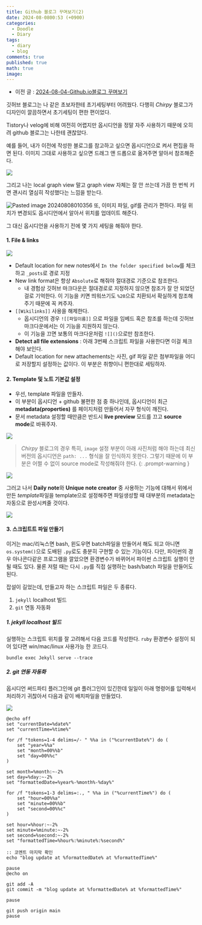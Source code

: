 ```yaml
---
title: Github 블로그 꾸며보기(2)
date: 2024-08-0800:53 (+0900)
categories:
  - Doodle
  - Diary
tags:
  - diary
  - blog
comments: true
published: true
math: true
image:
---
```

- 이전 글 : [2024-08-04-Github.io블로그 꾸며보기](_posts/2024-08-04-Github.io블로그%20꾸며보기.md)

깃허브 블로그는 나 같은 초보자한테 초기세팅부터 어려웠다. 다행히 *Chirpy* 블로그가 디자인이 깔끔하면서 초기세팅이 편한 편이었다.

Tistory나 velog에 비해 여전히 어렵지만 옵시디언을 정말 자주 사용하기 때문에 오히려 github 블로그는 나한테 괜찮았다.

예를 들어, 내가 이전에 작성한 블로그를 참고하고 싶으면 옵시디언으로 켜서 편집을 하면 된다. 이미지 그대로 사용하고 싶으면 드래그 앤 드롭으로 옮겨주면 알아서 참조해준다.

![](assets/img/res/Pasted%20image%2020240808010433.png)

그리고 나는 local graph view 말고 graph view 자체는 잘 안 쓰는데 가끔 한 번씩 키면 괜시리 열심히 작성했다는 느낌을 받는다.

![Pasted image 20240808010356](assets/img/res/Pasted%20image%2020240808010356.png)
또, 이미지 파일, gif를 관리가 편하다. 파일 위치가 변경되도 옵시디언에서 알아서 위치를 업데이트 해준다.

그 대신 옵시디언을 사용하기 전에 몇 가지 세팅을 해줘야 한다.
#### 1. File & links

![](assets/img/res/Pasted%20image%2020240808011033.png)

- Default location for new notes에서 `In the folder specified below`를 체크하고  `_posts`로 경로 지정
- New link format은 항상 `Absolute`로 해줘야 절대경로 기준으로 참조한다.
	- 내 경험상 깃허브 마크다운은 절대경로로 지정하지 않으면 참조가 잘 안 되었던 걸로 기억한다. 이 기능을 키면 띄워쓰기도 `%20`으로 치환되서 확실하게 참조해주기 때문에 꼭 켜주자.
- `[[Wikilinks]]` 사용을 해제한다. 
	- 옵시디언의 경우 `![[파일이름]]` 으로 파일을 임베드 혹은 참조를 하는데 깃허브 마크다운에서는 이 기능을 지원하지 않는다. 
	- 이 기능을 끄면 보통의 마크다운처럼 `![]()`으로만 참조한다.
- **Detect all file extensions** : 아래 3번째 스크립트 파일을 사용한다면 이걸 체크해야 보인다.
- Default location for new attachements는 사진, gif 파일 같은 첨부파일을 어디로 저장할지 설정하는 값이다. 이 부분은 취향이니 편한대로 세팅하자.

#### 2. Template 및 노트 기본값 설정
- 우선, template 파일을 만들자.
- 이 부분이 옵시디언 + github 불편한 점 중 하나인데, 옵시디언이 최근 **metadata(properties)** 를 페이지처럼 만들어서 자꾸 형식이 깨진다.
- 문서 metadata 설정할 때만큼은 반드시 **live preview** 모드를 끄고 **source mode**로 바꿔주자.

![](assets/img/res/Pasted%20image%2020240808012221.png)

> *Chirpy* 블로그의 경우 특히, `image` 설정 부분이 아래 사진처럼 해야 하는데 최신 버전의 옵시디언은 `path: ...` 형식을 잘 인식하지 못한다. 그렇기 때문에 이 부분은 어쩔 수 없이 source mode로 작성해줘야 한다.
{: .prompt-warning }

![](assets/img/res/Pasted%20image%2020240808012409.png)

그러고 나서 **Daily note**와 **Unique note creator** 중 사용하는 기능에 대해서 위에서 만든 *template*파일을 template으로 설정해주면 파일생성할 때 대부분의 metadata는 자동으로 완성시켜줄 것이다.

![](assets/img/res/Pasted%20image%2020240808012836.png)

#### 3. 스크립트트 파일 만들기
이거는 mac/리눅스면 bash, 윈도우면 batch파일을 만들어서 해도 되고 아니면 `os.system()`으로 도배된 `.py`로도 충분히 구현할 수 있는 기능이다. 다만, 파이썬의 경우 아나콘다같은 프로그램을 깔았으면 환경변수가 바뀌어서 파이썬 스크립트 실행이 안 될 때도 있다. 물론 저럴 때는  다시 `.py`를 직접 실행하는 bash/batch 파일을 만들어도 된다.

 잡설이 길었는데, 만들고자 하는 스크립트 파일은 두 종류다.
 1. `jekyll` localhost 빌드
 2. `git` 연동 자동화

##### 1. jekyll localhost 빌드
실행하는 스크립트 위치를 잘 고려해서 다음 코드를 작성한다. `ruby` 환경변수 설정이 되어 있다면 win/mac/linux 사용가능 한 코드다.
```shell
bundle exec Jekyll serve --trace
```

##### 2. git 연동 자동화
옵시디언 써드파티 플러그인에 git 플러그인이 있긴한데 일일이 아래 명령어를 입력해서 처리하기 귀찮아서 다음과 같이 배치파일을 만들었다. 

![](assets/img/res/Pasted%20image%2020240808014201.png)

```batch
@echo off
set "currentDate=%date%"
set "currentTime=%time%"
  
for /f "tokens=1-4 delims=/- " %%a in ("%currentDate%") do (
    set "year=%%a"
    set "month=00%%b"
    set "day=00%%c"
)
  
set month=%month:~-2%
set day=%day:~-2%
set "formattedDate=%year%-%month%-%day%"
  
for /f "tokens=1-3 delims=:., " %%a in ("%currentTime%") do (
    set "hour=00%%a"
    set "minute=00%%b"
    set "second=00%%c"
)
  
set hour=%hour:~-2%
set minute=%minute:~-2%
set second=%second:~-2%
set "formattedTime=%hour%:%minute%:%second%"

:: 코멘트 마지막 확인
echo "blog update at %formattedDate% at %formattedTime%"
	
pause
@echo on

git add -A
git commit -m "blog update at %formattedDate% at %formattedTime%"
  
pause
  
git push origin main
pause
```

